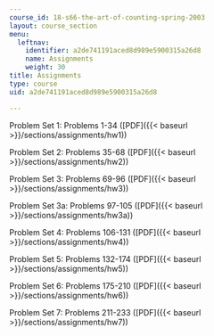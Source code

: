 ```yaml
---
course_id: 18-s66-the-art-of-counting-spring-2003
layout: course_section
menu:
  leftnav:
    identifier: a2de741191aced8d989e5900315a26d8
    name: Assignments
    weight: 30
title: Assignments
type: course
uid: a2de741191aced8d989e5900315a26d8

---
```


Problem Set 1: Problems 1-34 ([PDF]({{< baseurl >}}/sections/assignments/hw1))

Problem Set 2: Problems 35-68 ([PDF]({{< baseurl >}}/sections/assignments/hw2))

Problem Set 3: Problems 69-96 ([PDF]({{< baseurl >}}/sections/assignments/hw3))

Problem Set 3a: Problems 97-105 ([PDF]({{< baseurl >}}/sections/assignments/hw3a))

Problem Set 4: Problems 106-131 ([PDF]({{< baseurl >}}/sections/assignments/hw4))

Problem Set 5: Problems 132-174 ([PDF]({{< baseurl >}}/sections/assignments/hw5))

Problem Set 6: Problems 175-210 ([PDF]({{< baseurl >}}/sections/assignments/hw6))

Problem Set 7: Problems 211-233 ([PDF]({{< baseurl >}}/sections/assignments/hw7))